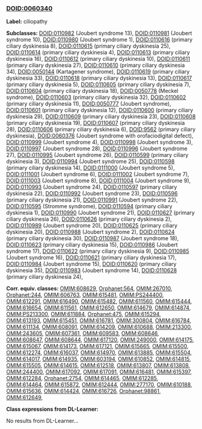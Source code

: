 
### [DOID:0060340](http://purl.obolibrary.org/obo/DOID_0060340)
**Label:** ciliopathy

**Subclasses:** [DOID:0110982](http://purl.obolibrary.org/obo/DOID_0110982) (Joubert syndrome 13), [DOID:0110981](http://purl.obolibrary.org/obo/DOID_0110981) (Joubert syndrome 10), [DOID:0110980](http://purl.obolibrary.org/obo/DOID_0110980) (Joubert syndrome 1), [DOID:0110616](http://purl.obolibrary.org/obo/DOID_0110616) (primary ciliary dyskinesia 8), [DOID:0110615](http://purl.obolibrary.org/obo/DOID_0110615) (primary ciliary dyskinesia 25), [DOID:0110614](http://purl.obolibrary.org/obo/DOID_0110614) (primary ciliary dyskinesia 4), [DOID:0110613](http://purl.obolibrary.org/obo/DOID_0110613) (primary ciliary dyskinesia 16), [DOID:0110612](http://purl.obolibrary.org/obo/DOID_0110612) (primary ciliary dyskinesia 10), [DOID:0110611](http://purl.obolibrary.org/obo/DOID_0110611) (primary ciliary dyskinesia 27), [DOID:0110610](http://purl.obolibrary.org/obo/DOID_0110610) (primary ciliary dyskinesia 34), [DOID:0050144](http://purl.obolibrary.org/obo/DOID_0050144) (Kartagener syndrome), [DOID:0110619](http://purl.obolibrary.org/obo/DOID_0110619) (primary ciliary dyskinesia 33), [DOID:0110618](http://purl.obolibrary.org/obo/DOID_0110618) (primary ciliary dyskinesia 13), [DOID:0110617](http://purl.obolibrary.org/obo/DOID_0110617) (primary ciliary dyskinesia 5), [DOID:0110605](http://purl.obolibrary.org/obo/DOID_0110605) (primary ciliary dyskinesia 7), [DOID:0110604](http://purl.obolibrary.org/obo/DOID_0110604) (primary ciliary dyskinesia 18), [DOID:0050778](http://purl.obolibrary.org/obo/DOID_0050778) (Meckel syndrome), [DOID:0110603](http://purl.obolibrary.org/obo/DOID_0110603) (primary ciliary dyskinesia 32), [DOID:0110602](http://purl.obolibrary.org/obo/DOID_0110602) (primary ciliary dyskinesia 11), [DOID:0050777](http://purl.obolibrary.org/obo/DOID_0050777) (Joubert syndrome), [DOID:0110601](http://purl.obolibrary.org/obo/DOID_0110601) (primary ciliary dyskinesia 12), [DOID:0110600](http://purl.obolibrary.org/obo/DOID_0110600) (primary ciliary dyskinesia 29), [DOID:0110609](http://purl.obolibrary.org/obo/DOID_0110609) (primary ciliary dyskinesia 23), [DOID:0110608](http://purl.obolibrary.org/obo/DOID_0110608) (primary ciliary dyskinesia 19), [DOID:0110607](http://purl.obolibrary.org/obo/DOID_0110607) (primary ciliary dyskinesia 28), [DOID:0110606](http://purl.obolibrary.org/obo/DOID_0110606) (primary ciliary dyskinesia 6), [DOID:9562](http://purl.obolibrary.org/obo/DOID_9562) (primary ciliary dyskinesia), [DOID:0060376](http://purl.obolibrary.org/obo/DOID_0060376) (Joubert syndrome with orofaciodigital defect), [DOID:0110999](http://purl.obolibrary.org/obo/DOID_0110999) (Joubert syndrome 4), [DOID:0110998](http://purl.obolibrary.org/obo/DOID_0110998) (Joubert syndrome 3), [DOID:0110997](http://purl.obolibrary.org/obo/DOID_0110997) (Joubert syndrome 28), [DOID:0110996](http://purl.obolibrary.org/obo/DOID_0110996) (Joubert syndrome 27), [DOID:0110995](http://purl.obolibrary.org/obo/DOID_0110995) (Joubert syndrome 26), [DOID:0110599](http://purl.obolibrary.org/obo/DOID_0110599) (primary ciliary dyskinesia 3), [DOID:0110994](http://purl.obolibrary.org/obo/DOID_0110994) (Joubert syndrome 25), [DOID:0110598](http://purl.obolibrary.org/obo/DOID_0110598) (primary ciliary dyskinesia 14), [DOID:0111000](http://purl.obolibrary.org/obo/DOID_0111000) (Joubert syndrome 5), [DOID:0111001](http://purl.obolibrary.org/obo/DOID_0111001) (Joubert syndrome 6), [DOID:0111002](http://purl.obolibrary.org/obo/DOID_0111002) (Joubert syndrome 7), [DOID:0111003](http://purl.obolibrary.org/obo/DOID_0111003) (Joubert syndrome 8), [DOID:0111004](http://purl.obolibrary.org/obo/DOID_0111004) (Joubert syndrome 9), [DOID:0110993](http://purl.obolibrary.org/obo/DOID_0110993) (Joubert syndrome 24), [DOID:0110597](http://purl.obolibrary.org/obo/DOID_0110597) (primary ciliary dyskinesia 22), [DOID:0110992](http://purl.obolibrary.org/obo/DOID_0110992) (Joubert syndrome 23), [DOID:0110596](http://purl.obolibrary.org/obo/DOID_0110596) (primary ciliary dyskinesia 21), [DOID:0110991](http://purl.obolibrary.org/obo/DOID_0110991) (Joubert syndrome 22), [DOID:0110595](http://purl.obolibrary.org/obo/DOID_0110595) (Stromme syndrome), [DOID:0110594](http://purl.obolibrary.org/obo/DOID_0110594) (primary ciliary dyskinesia 1), [DOID:0110990](http://purl.obolibrary.org/obo/DOID_0110990) (Joubert syndrome 21), [DOID:0110627](http://purl.obolibrary.org/obo/DOID_0110627) (primary ciliary dyskinesia 26), [DOID:0110626](http://purl.obolibrary.org/obo/DOID_0110626) (primary ciliary dyskinesia 2), [DOID:0110989](http://purl.obolibrary.org/obo/DOID_0110989) (Joubert syndrome 20), [DOID:0110625](http://purl.obolibrary.org/obo/DOID_0110625) (primary ciliary dyskinesia 20), [DOID:0110988](http://purl.obolibrary.org/obo/DOID_0110988) (Joubert syndrome 2), [DOID:0110624](http://purl.obolibrary.org/obo/DOID_0110624) (primary ciliary dyskinesia 30), [DOID:0110987](http://purl.obolibrary.org/obo/DOID_0110987) (Joubert syndrome 18), [DOID:0110623](http://purl.obolibrary.org/obo/DOID_0110623) (primary ciliary dyskinesia 15), [DOID:0110986](http://purl.obolibrary.org/obo/DOID_0110986) (Joubert syndrome 17), [DOID:0110622](http://purl.obolibrary.org/obo/DOID_0110622) (primary ciliary dyskinesia 9), [DOID:0110985](http://purl.obolibrary.org/obo/DOID_0110985) (Joubert syndrome 16), [DOID:0110621](http://purl.obolibrary.org/obo/DOID_0110621) (primary ciliary dyskinesia 17), [DOID:0110984](http://purl.obolibrary.org/obo/DOID_0110984) (Joubert syndrome 15), [DOID:0110620](http://purl.obolibrary.org/obo/DOID_0110620) (primary ciliary dyskinesia 35), [DOID:0110983](http://purl.obolibrary.org/obo/DOID_0110983) (Joubert syndrome 14), [DOID:0110628](http://purl.obolibrary.org/obo/DOID_0110628) (primary ciliary dyskinesia 24), 

**Corr. equiv. classes:** [OMIM:608629](http://purl.obolibrary.org/obo/OMIM_608629), [Orphanet:564](http://www.orpha.net/ORDO/Orphanet_564), [OMIM:267010](http://purl.obolibrary.org/obo/OMIM_267010), [Orphanet:244](http://www.orpha.net/ORDO/Orphanet_244), [OMIM:606763](http://purl.obolibrary.org/obo/OMIM_606763), [OMIM:615481](http://purl.obolibrary.org/obo/OMIM_615481), [OMIM:PS244400](http://purl.obolibrary.org/obo/OMIM_PS244400), [OMIM:612291](http://purl.obolibrary.org/obo/OMIM_612291), [OMIM:616490](http://purl.obolibrary.org/obo/OMIM_616490), [OMIM:615482](http://purl.obolibrary.org/obo/OMIM_615482), [OMIM:611560](http://purl.obolibrary.org/obo/OMIM_611560), [OMIM:615444](http://purl.obolibrary.org/obo/OMIM_615444), [OMIM:616654](http://purl.obolibrary.org/obo/OMIM_616654), [OMIM:611561](http://purl.obolibrary.org/obo/OMIM_611561), [OMIM:612650](http://purl.obolibrary.org/obo/OMIM_612650), [OMIM:614679](http://purl.obolibrary.org/obo/OMIM_614679), [OMIM:614874](http://purl.obolibrary.org/obo/OMIM_614874), [OMIM:PS213300](http://purl.obolibrary.org/obo/OMIM_PS213300), [OMIM:611884](http://purl.obolibrary.org/obo/OMIM_611884), [Orphanet:475](http://www.orpha.net/ORDO/Orphanet_475), [OMIM:615294](http://purl.obolibrary.org/obo/OMIM_615294), [OMIM:613193](http://purl.obolibrary.org/obo/OMIM_613193), [OMIM:615451](http://purl.obolibrary.org/obo/OMIM_615451), [OMIM:616781](http://purl.obolibrary.org/obo/OMIM_616781), [OMIM:300804](http://purl.obolibrary.org/obo/OMIM_300804), [OMIM:616784](http://purl.obolibrary.org/obo/OMIM_616784), [OMIM:611134](http://purl.obolibrary.org/obo/OMIM_611134), [OMIM:608091](http://purl.obolibrary.org/obo/OMIM_608091), [OMIM:614209](http://purl.obolibrary.org/obo/OMIM_614209), [OMIM:610688](http://purl.obolibrary.org/obo/OMIM_610688), [OMIM:213300](http://purl.obolibrary.org/obo/OMIM_213300), [OMIM:243605](http://purl.obolibrary.org/obo/OMIM_243605), [OMIM:607361](http://purl.obolibrary.org/obo/OMIM_607361), [OMIM:609583](http://purl.obolibrary.org/obo/OMIM_609583), [OMIM:608646](http://purl.obolibrary.org/obo/OMIM_608646), [OMIM:608647](http://purl.obolibrary.org/obo/OMIM_608647), [OMIM:608644](http://purl.obolibrary.org/obo/OMIM_608644), [OMIM:617120](http://purl.obolibrary.org/obo/OMIM_617120), [OMIM:249000](http://purl.obolibrary.org/obo/OMIM_249000), [OMIM:614175](http://purl.obolibrary.org/obo/OMIM_614175), [OMIM:615067](http://purl.obolibrary.org/obo/OMIM_615067), [OMIM:614173](http://purl.obolibrary.org/obo/OMIM_614173), [OMIM:617121](http://purl.obolibrary.org/obo/OMIM_617121), [OMIM:615665](http://purl.obolibrary.org/obo/OMIM_615665), [OMIM:615500](http://purl.obolibrary.org/obo/OMIM_615500), [OMIM:612274](http://purl.obolibrary.org/obo/OMIM_612274), [OMIM:616037](http://purl.obolibrary.org/obo/OMIM_616037), [OMIM:614970](http://purl.obolibrary.org/obo/OMIM_614970), [OMIM:613885](http://purl.obolibrary.org/obo/OMIM_613885), [OMIM:615504](http://purl.obolibrary.org/obo/OMIM_615504), [OMIM:614017](http://purl.obolibrary.org/obo/OMIM_614017), [OMIM:614935](http://purl.obolibrary.org/obo/OMIM_614935), [OMIM:603194](http://purl.obolibrary.org/obo/OMIM_603194), [OMIM:610852](http://purl.obolibrary.org/obo/OMIM_610852), [OMIM:614815](http://purl.obolibrary.org/obo/OMIM_614815), [OMIM:615505](http://purl.obolibrary.org/obo/OMIM_615505), [OMIM:614615](http://purl.obolibrary.org/obo/OMIM_614615), [OMIM:612518](http://purl.obolibrary.org/obo/OMIM_612518), [OMIM:613807](http://purl.obolibrary.org/obo/OMIM_613807), [OMIM:613808](http://purl.obolibrary.org/obo/OMIM_613808), [OMIM:244400](http://purl.obolibrary.org/obo/OMIM_244400), [OMIM:617092](http://purl.obolibrary.org/obo/OMIM_617092), [OMIM:617091](http://purl.obolibrary.org/obo/OMIM_617091), [OMIM:616481](http://purl.obolibrary.org/obo/OMIM_616481), [OMIM:615397](http://purl.obolibrary.org/obo/OMIM_615397), [OMIM:612284](http://purl.obolibrary.org/obo/OMIM_612284), [Orphanet:2754](http://www.orpha.net/ORDO/Orphanet_2754), [OMIM:614465](http://purl.obolibrary.org/obo/OMIM_614465), [OMIM:612285](http://purl.obolibrary.org/obo/OMIM_612285), [OMIM:614464](http://purl.obolibrary.org/obo/OMIM_614464), [OMIM:615872](http://purl.obolibrary.org/obo/OMIM_615872), [OMIM:612444](http://purl.obolibrary.org/obo/OMIM_612444), [OMIM:277170](http://purl.obolibrary.org/obo/OMIM_277170), [OMIM:610188](http://purl.obolibrary.org/obo/OMIM_610188), [OMIM:615636](http://purl.obolibrary.org/obo/OMIM_615636), [OMIM:614424](http://purl.obolibrary.org/obo/OMIM_614424), [OMIM:616726](http://purl.obolibrary.org/obo/OMIM_616726), [Orphanet:98861](http://www.orpha.net/ORDO/Orphanet_98861), [OMIM:612649](http://purl.obolibrary.org/obo/OMIM_612649), 

**Class expressions from DL-Learner:**

No results from DL-Learner...



